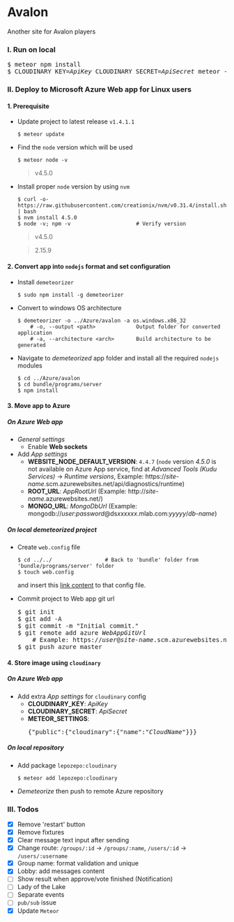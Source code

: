 # Avalon
Another site for Avalon players

### I. Run on local
<pre>
$ meteor npm install
$ CLOUDINARY_KEY=<i>ApiKey</i> CLOUDINARY_SECRET=<i>ApiSecret</i> meteor --settings ./settings.json
</pre>

### II. Deploy to Microsoft Azure Web app for Linux users
#### 1. Prerequisite
- Update project to latest release `v1.4.1.1`

  ```
  $ meteor update
  ```
- Find the `node` version which will be used

  ```
  $ meteor node -v
  ```

  > v4.5.0
- Install proper `node` version by using `nvm`

  ```
  $ curl -o- https://raw.githubusercontent.com/creationix/nvm/v0.31.4/install.sh | bash
  $ nvm install 4.5.0
  $ node -v; npm -v                     # Verify version
  ```

  > v4.5.0

  > 2.15.9

#### 2. Convert app into `nodejs` format and set configuration
- Install `demeteorizer`

  ```
  $ sudo npm install -g demeteorizer
  ```
- Convert to windows OS architecture

  ```
  $ demeteorizer -o ../Azure/avalon -a os.windows.x86_32
      # -o, --output <path>             Output folder for converted application
      # -a, --architecture <arch>       Build architecture to be generated
  ```
- Navigate to *demeteorized* app folder and install all the required `nodejs` modules

  ```
  $ cd ../Azure/avalon
  $ cd bundle/programs/server
  $ npm install
  ```

#### 3. Move app to Azure
##### On Azure Web app
- *General settings*
  - Enable __Web sockets__
- Add *App settings*
  - __WEBSITE_NODE_DEFAULT_VERSION__: `4.4.7`     (`node` version *4.5.0* is not available on Azure App service, find at *Advanced Tools (Kudu Services)* -> *Runtime versions*, Example: https://*site-name*.scm.azurewebsites.net/api/diagnostics/runtime)
  - __ROOT_URL__: *AppRootUrl*          (Example: http://*site-name*.azurewebsites.net/)
  - __MONGO_URL__: *MongoDbUrl*         (Example: mongodb://*user*:*password*@ds*xxxxxx*.mlab.com:*yyyyy*/*db-name*)

##### On local *demeteorized* project
- Create `web.config` file

  ```
  $ cd ../../                 # Back to 'bundle' folder from 'bundle/programs/server' folder
  $ touch web.config
  ```
  and insert this [link content][1] to that config file.
- Commit project to Web app git url

  <pre>
  $ git init
  $ git add -A
  $ git commit -m "Initial commit."
  $ git remote add azure <i>WebAppGitUrl</i>
      # Example: https://<i>user</i>@<i>site-name</i>.scm.azurewebsites.net:<i>xxx</i>/<i>site-name</i>.git
  $ git push azure master
  </pre>

#### 4. Store image using `cloudinary`
##### On Azure Web app
- Add extra *App settings* for `cloudinary` config
  - __CLOUDINARY_KEY__: *ApiKey*
  - __CLOUDINARY_SECRET__: *ApiSecret*
  - __METEOR_SETTINGS__: <pre>{"public":{"cloudinary":{"name":"<i>CloudName</i>"}}}</pre>

##### On local repository
- Add package `lepozepo:cloudinary`

  ```
  $ meteor add lepozepo:cloudinary
  ```
- *Demeteorize* then push to remote Azure repository

### III. Todos
- [x] Remove 'restart' button
- [x] Remove fixtures
- [x] Clear message text input after sending
- [x] Change route: `/groups/:id` -> `/groups/:name`, `/users/:id` -> `/users/:username`
- [x] Group name: format validation and unique
- [x] Lobby: add messages content
- [ ] Show result when approve/vote finished (Notification)
- [ ] Lady of the Lake
- [ ] Separate events
- [ ] `pub/sub` issue
- [x] Update `Meteor`

[1]: https://raw.githubusercontent.com/christopheranderson/azure-demeteorizer/master/resources/web.config
